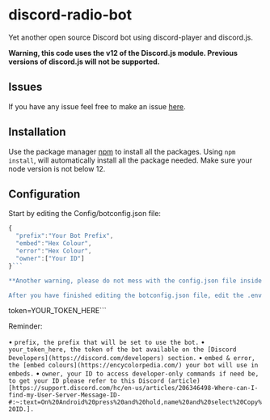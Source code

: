 # discord-radio-bot

Yet another open source Discord bot using discord-player and discord.js.

 **Warning, this code uses the v12 of the Discord.js module. Previous versions of discord.js will not be supported.**
 
 ## Issues
 
 If you have any issue feel free to make an issue [here](https://github.com/OpenSource-It1/discord-radio-bot/issues/new).

## Installation

Use the package manager [npm](https://npmjs.com) to install all the packages. Using `npm install`, will automatically install all the package needed. Make sure your node version is not below 12.

## Configuration

Start by editing the Config/botconfig.json file:

```js
{
  "prefix":"Your Bot Prefix",
  "embed":"Hex Colour",
  "error":"Hex Colour",
  "owner":["Your ID"]
}```

**Another warning, please do not mess with the config.json file inside the Config folder.**

After you have finished editing the botconfig.json file, edit the .env file:

```
token=YOUR_TOKEN_HERE```

Reminder:

• `prefix, the prefix that will be set to use the bot.`
• `your_token_here, the token of the bot available on the [Discord Developers](https://discord.com/developers) section.`
• `embed & error, the [embed colours](https://encycolorpedia.com/) your bot will use in embeds.`
• `owner, your ID to access developer-only commands if need be, to get your ID please refer to this Discord (article)[https://support.discord.com/hc/en-us/articles/206346498-Where-can-I-find-my-User-Server-Message-ID-#:~:text=On%20Android%20press%20and%20hold,name%20and%20select%20Copy%20ID.].`
